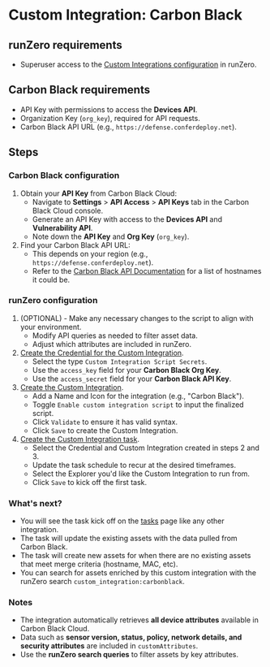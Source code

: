 # Custom Integration: Carbon Black

## runZero requirements

- Superuser access to the [Custom Integrations configuration](https://console.runzero.com/custom-integrations) in runZero.

## Carbon Black requirements

- API Key with permissions to access the **Devices API**.
- Organization Key (`org_key`), required for API requests.
- Carbon Black API URL (e.g., `https://defense.conferdeploy.net`).

## Steps

### Carbon Black configuration

1. Obtain your **API Key** from Carbon Black Cloud:
   - Navigate to **Settings** > **API Access** > **API Keys** tab in the Carbon Black Cloud console.
   - Generate an API Key with access to the **Devices API** and **Vulnerability API**.
   - Note down the **API Key** and **Org Key** (`org_key`).
2. Find your Carbon Black API URL:
   - This depends on your region (e.g., `https://defense.conferdeploy.net`).
   - Refer to the [Carbon Black API Documentation](https://developer.carbonblack.com/reference/carbon-black-cloud/authentication/#hostname) for a list of hostnames it could be.

### runZero configuration

1. (OPTIONAL) - Make any necessary changes to the script to align with your environment.
    - Modify API queries as needed to filter asset data.
    - Adjust which attributes are included in runZero.
2. [Create the Credential for the Custom Integration](https://console.runzero.com/credentials).
    - Select the type `Custom Integration Script Secrets`.
    - Use the `access_key` field for your **Carbon Black Org Key**.
    - Use the `access_secret` field for your **Carbon Black API Key**.
3. [Create the Custom Integration](https://console.runzero.com/custom-integrations/new).
    - Add a Name and Icon for the integration (e.g., "Carbon Black").
    - Toggle `Enable custom integration script` to input the finalized script.
    - Click `Validate` to ensure it has valid syntax.
    - Click `Save` to create the Custom Integration.
4. [Create the Custom Integration task](https://console.runzero.com/ingest/custom/).
    - Select the Credential and Custom Integration created in steps 2 and 3.
    - Update the task schedule to recur at the desired timeframes.
    - Select the Explorer you'd like the Custom Integration to run from.
    - Click `Save` to kick off the first task.

### What's next?

- You will see the task kick off on the [tasks](https://console.runzero.com/tasks) page like any other integration.
- The task will update the existing assets with the data pulled from Carbon Black.
- The task will create new assets for when there are no existing assets that meet merge criteria (hostname, MAC, etc).
- You can search for assets enriched by this custom integration with the runZero search `custom_integration:carbonblack`.

### Notes

- The integration automatically retrieves **all device attributes** available in Carbon Black Cloud.
- Data such as **sensor version, status, policy, network details, and security attributes** are included in `customAttributes`.
- Use the **runZero search queries** to filter assets by key attributes.
